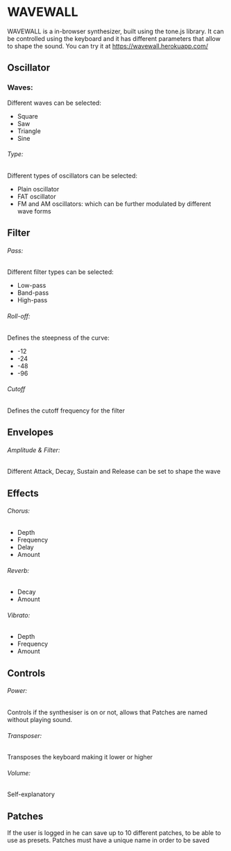 # WAVEWALL

WAVEWALL is a in-browser synthesizer, built using the tone.js library.
It can be controlled using the keyboard and it has different parameters that allow to shape the sound.
You can try it at https://wavewall.herokuapp.com/

## Oscillator


### Waves:

Different waves can be selected:
- Square
- Saw
- Triangle
- Sine

###### Type:

Different types of oscillators can be selected:
- Plain oscillator
- FAT oscillator
- FM and AM oscillators: which can be further modulated by different wave forms

## Filter


###### Pass:

Different filter types can be selected:
- Low-pass
- Band-pass
- High-pass

###### Roll-off:

Defines the steepness of the curve:
- -12
- -24
- -48
- -96

###### Cutoff

Defines the cutoff frequency for the filter


## Envelopes

###### Amplitude & Filter:

Different Attack, Decay, Sustain and Release can be set to shape the wave


## Effects

###### Chorus:

- Depth
- Frequency
- Delay
- Amount

###### Reverb:

- Decay
- Amount

###### Vibrato:

- Depth
- Frequency
- Amount


## Controls

###### Power:

Controls if the synthesiser is on or not, allows that Patches are named without playing sound.

###### Transposer:

Transposes the keyboard making it lower or higher

###### Volume:

Self-explanatory


## Patches

If the user is logged in he can save up to 10 different patches, to be able to use as presets.
Patches must have a unique name in order to be saved


